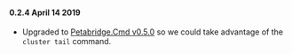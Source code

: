 #### 0.2.4 April 14 2019 ####
* Upgraded to [Petabridge.Cmd v0.5.0](https://cmd.petabridge.com/articles/RELEASE_NOTES.html#v050-march-05-2019) so we could take advantage of the `cluster tail` command.